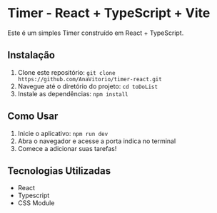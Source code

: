 # Timer - React + TypeScript + Vite

Este é um simples Timer construído em React + TypeScript.


## Instalação
1. Clone este repositório: `git clone https://github.com/AnaVitorio/timer-react.git`
2. Navegue até o diretório do projeto: `cd toDoList`
3. Instale as dependências: `npm install`

## Como Usar
1. Inicie o aplicativo: `npm run dev`
2. Abra o navegador e acesse a porta indica no terminal
3. Comece a adicionar suas tarefas!

## Tecnologias Utilizadas
* React
* Typescript
* CSS Module